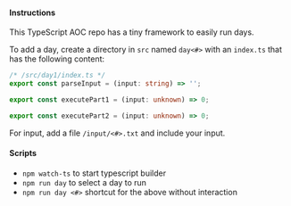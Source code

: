 #### Instructions

This TypeScript AOC repo has a tiny framework to easily run days.

To add a day, create a directory in `src` named `day<#>` with an `index.ts` that has the following content:

```typescript
/* /src/day1/index.ts */
export const parseInput = (input: string) => '';

export const executePart1 = (input: unknown) => 0;

export const executePart2 = (input: unknown) => 0;
```

For input, add a file `/input/<#>.txt` and include your input.

#### Scripts
- `npm watch-ts` to start typescript builder
- `npm run day` to select a day to run 
- `npm run day <#>` shortcut for the above without interaction
